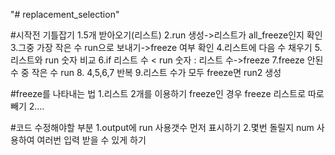 "# replacement_selection" 

#시작전 기틀잡기
1.5개 받아오기(리스트)
2.run 생성->리스트가 all_freeze인지 확인
3.그중 가장 작은 수 run으로 보내기->freeze 여부 확인
4.리스트에 다음 수 채우기
5.리스트와 run 숫자 비교
6.if 리스트 수 < run 숫자 :
    리스트 수->freeze
7.freeze 안된 수 중 작은 수 run
8. 4,5,6,7 반복
9.리스트 수가 모두 freeze면 run2 생성 

#freeze를 나타내는 법
1.리스트 2개를 이용하기
  freeze인 경우 freeze 리스트로 따로 빼기
2....

#코드 수정해야할 부분
1.output에 run 사용갯수 먼저 표시하기
2.몇번 돌릴지 num 사용하여 여러번 입력 받을 수 있게 하기
